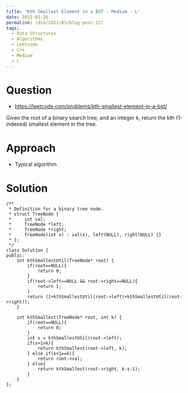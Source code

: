 ```yaml
---
title: 'Kth Smallest Element in a BST - Medium - L'
date: 2021-03-26
permalink: /dsa/2021/03/blog-post-22/
tags:
  - Data Structures
  - Algorithms
  - Leetcode
  - C++
  - Medium
  - L
---
```


# Question
- https://leetcode.com/problems/kth-smallest-element-in-a-bst/

Given the root of a binary search tree, and an integer k, return the kth (1-indexed) smallest element in the tree.

# Approach

- Typical algorithm

# Solution
```  
/**
 * Definition for a binary tree node.
 * struct TreeNode {
 *     int val;
 *     TreeNode *left;
 *     TreeNode *right;
 *     TreeNode(int x) : val(x), left(NULL), right(NULL) {}
 * };
 */
class Solution {
public:
    int kthSmallestUtil(TreeNode* root) {
        if(root==NULL){
            return 0;
        }
        if(root->left==NULL && root->right==NULL){
            return 1;
        }
        return (1+kthSmallestUtil(root->left)+kthSmallestUtil(root->right));
    }
    
    int kthSmallest(TreeNode* root, int k) {
        if(root==NULL){
            return 0;
        }
        int x = kthSmallestUtil(root->left);
        if(x+1>k){
            return kthSmallest(root->left, k);
        } else if(x+1==k){
            return root->val;
        } else{
            return kthSmallest(root->right, k-x-1);
        }
    }
};
```